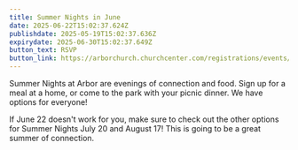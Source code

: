 ```yaml
---
title: Summer Nights in June
date: 2025-06-22T15:02:37.624Z
publishdate: 2025-05-19T15:02:37.636Z
expirydate: 2025-06-30T15:02:37.649Z
button_text: RSVP
button_link: https://arborchurch.churchcenter.com/registrations/events/2949789
---
```

S﻿ummer Nights at Arbor are evenings of connection and food. Sign up for a meal at a home, or come to the park with your picnic dinner. We have options for everyone!

I﻿f June 22 doesn't work for you, make sure to check out the other options for Summer Nights July 20 and August 17! This is going to be a great summer of connection.